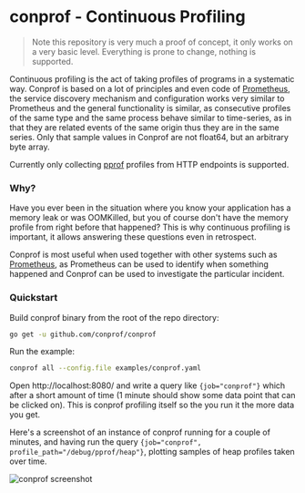 # conprof - Continuous Profiling

> Note this repository is very much a proof of concept, it only works on a very basic level. Everything is prone to change, nothing is supported.

Continuous profiling is the act of taking profiles of programs in a systematic way. Conprof is based on a lot of principles and even code of [Prometheus](https://prometheus.io), the service discovery mechanism and configuration works very similar to Prometheus and the general functionality is similar, as consecutive profiles of the same type and the same process behave similar to time-series, as in that they are related events of the same origin thus they are in the same series. Only that sample values in Conprof are not float64, but an arbitrary byte array.

Currently only collecting [pprof](https://github.com/google/pprof) profiles from HTTP endpoints is supported.

### Why?

Have you ever been in the situation where you know your application has a memory leak or was OOMKilled, but you of course don't have the memory profile from right before that happened? This is why continuous profiling is important, it allows answering these questions even in retrospect.

Conprof is most useful when used together with other systems such as [Prometheus](https://prometheus.io), as Prometheus can be used to identify when something happened and Conprof can be used to investigate the particular incident.

### Quickstart

Build conprof binary from the root of the repo directory:

```bash
go get -u github.com/conprof/conprof
```

Run the example:

```bash
conprof all --config.file examples/conprof.yaml
```

Open http://localhost:8080/ and write a query like `{job="conprof"}` which after a short amount of time (1 minute should show some data point that can be clicked on). This is conprof profiling itself so the you run it the more data you get.

Here's a screenshot of an instance of conprof running for a couple of minutes, and having run the query `{job="conprof", profile_path="/debug/pprof/heap"}`, plotting samples of heap profiles taken over time.

![conprof screenshot](https://raw.githubusercontent.com/conprof/conprof/master/screenshot.png)

